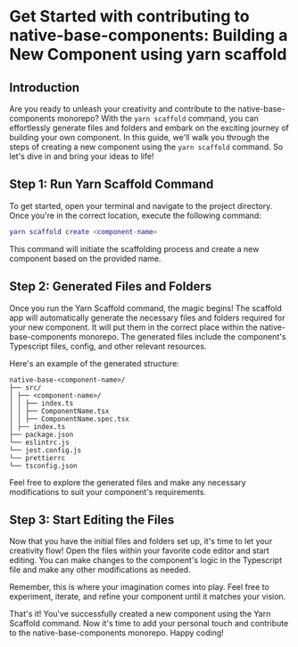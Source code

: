 # Get Started with contributing to native-base-components: Building a New Component using yarn scaffold

## Introduction
Are you ready to unleash your creativity and contribute to the native-base-components monorepo? With the `yarn scaffold` command, you can effortlessly generate files and folders and embark on the exciting journey of building your own component. In this guide, we'll walk you through the steps of creating a new component using the `yarn scaffold` command. So let's dive in and bring your ideas to life!

## Step 1: Run Yarn Scaffold Command
To get started, open your terminal and navigate to the project directory. Once you're in the correct location, execute the following command:

```lua 
yarn scaffold create <component-name>
```

This command will initiate the scaffolding process and create a new component based on the provided name.

## Step 2: Generated Files and Folders
Once you run the Yarn Scaffold command, the magic begins! The scaffold app will automatically generate the necessary files and folders required for your new component. It will put them in the correct place within the native-base-components monorepo. The generated files include the component's Typescript files, config, and other relevant resources.

Here's an example of the generated structure:

```
native-base-<component-name>/
├── src/
│ ├── <component-name>/
│ │ ├── index.ts
│ │ ├── ComponentName.tsx
│ │ ├── ComponentName.spec.tsx
│ ├── index.ts
├── package.json
└── eslintrc.js
└── jest.config.js
└── prettierrc
└── tsconfig.json
```


Feel free to explore the generated files and make any necessary modifications to suit your component's requirements.

## Step 3: Start Editing the Files
Now that you have the initial files and folders set up, it's time to let your creativity flow! Open the files within your favorite code editor and start editing. You can make changes to the component's logic in the Typescript file and make any other modifications as needed.

Remember, this is where your imagination comes into play. Feel free to experiment, iterate, and refine your component until it matches your vision.

That's it! You've successfully created a new component using the Yarn Scaffold command. Now it's time to add your personal touch and contribute to the native-base-components monorepo. Happy coding!
